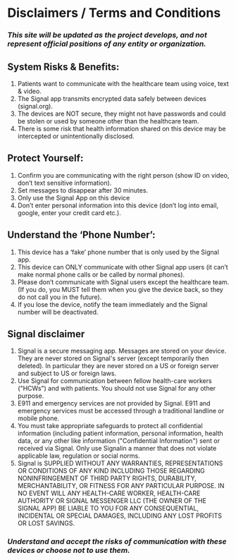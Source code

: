 # Disclaimers / Terms and Conditions

### *This site will be updated as the project develops, and not represent official positions of any entity or organization.*

## System Risks & Benefits:
1. Patients want to communicate with the healthcare team using voice, text & video.
2. The Signal app transmits encrypted data safely between devices (signal.org).
3. The devices are NOT secure, they might not have passwords and could be stolen or used by someone other than the healthcare team.
4. There is some risk that health information shared on this device may be intercepted or unintentionally disclosed.

## Protect Yourself:
1. Confirm you are communicating with the right person (show ID on video, don’t text sensitive information).
2. Set messages to disappear after 30 minutes.
3. Only use the Signal App on this device
4. Don’t enter personal information into this device (don’t log into email, google, enter your credit card etc.).

## Understand the ‘Phone Number’:
1. This device has a ‘fake’ phone number that is only used by the Signal app.
2. This device can ONLY communicate with other Signal app users (it can’t make normal phone calls or be called by normal phones).
3. Please don’t communicate with Signal users except the healthcare team. (If you do, you MUST tell them when you give the device back, so they do not call you in the future).
4. If you lose the device, notify the team immediately and the Signal number will be deactivated.

## Signal disclaimer
1. Signal is a secure messaging app.  Messages are stored on your device.  They are never stored on Signal's server (except temporarily then deleted).  In particular they are never stored on a US or foreign server and subject to US or foreign laws.
2. Use Signal for communication between fellow health-care workers ("HCWs") and with patients.  You should not use Signal for any other purpose.
3. E911 and emergency services are not provided by Signal. E911 and emergency services must be accessed through a traditional landline or mobile phone. 
4. You must take appropriate safeguards to protect all confidential information (including patient information, personal information, health data, or any other like information ("Confidential Information") sent or received via Signal.  Only use Signalin a manner that does not violate applicable law, regulation or social norms.
5. Signal is SUPPLIED WITHOUT ANY WARRANTIES, REPRESENTATIONS OR CONDITIONS OF ANY KIND INCLUDING THOSE REGARDING NONINFRINGEMENT OF THIRD PARTY RIGHTS, DURABILITY, MERCHANTABILITY, OR FITNESS FOR ANY PARTICULAR PURPOSE.    IN NO EVENT WILL ANY HEALTH-CARE WORKER, HEALTH-CARE AUTHORITY OR SIGNAL MESSENGER LLC (THE OWNER OF THE SIGNAL APP) BE LIABLE TO YOU FOR ANY CONSEQUENTIAL, INCIDENTAL OR SPECIAL DAMAGES, INCLUDING ANY LOST PROFITS OR LOST SAVINGS.

### *Understand and accept the risks of communication with these devices or choose not to use them.*
